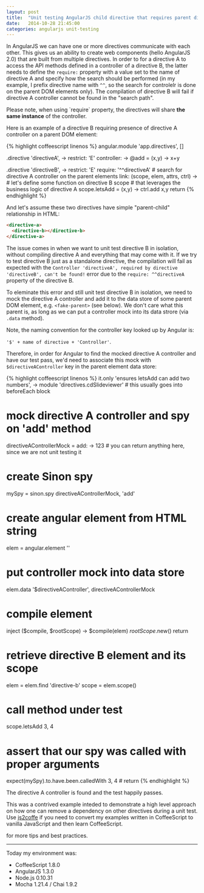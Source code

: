 ```yaml
---
layout: post
title:  "Unit testing AngularJS child directive that requires parent directive"
date:   2014-10-28 21:45:00
categories: angularjs unit-testing
---
```


In AngularJS we can have one or more directives communicate with each other. This
gives us an ability to create web components (hello AngularJS 2.0) that are built
from multiple directives. In order to for a directive A to access the API methods
defined in a controller of a directive B, the latter needs to define the `require:`
property with a value set to the name of directive A and specify how the search
should be performed (in my example, I prefix directive name with `^^`, so the
search for controlelr is done on the parent DOM elements only). The compilation
of directive B will fail if directive A controller cannot be found in the "search path".

<!--more-->

<div class="alert alert-warning">
<i class="fa fa-bell-o fa-2x"></i>
  Please note, when using `require` property, the directives will share
  <b>the same instance</b> of the controller.
</div>

Here is an example of a directive B requiring presence of directive A controller
on a parent DOM element:

{% highlight coffeescript linenos %}
angular.module 'app.directives', []

.directive 'directiveA', ->
  restrict: 'E'
  controller: ->
    @add = (x,y) ->
      x+y

.directive 'directiveB', ->
  restrict: 'E'
  require: '^^directiveA' # search for directive A controller on the parent elements
  link: (scope, elem, attrs, ctrl) ->
    # let's define some function on directive B scope
    # that leverages the business logic of directive A
    scope.letsAdd = (x,y) ->
      ctrl.add x,y
    return
{% endhighlight %}

And let's assume these two directives have simple "parent-child" relationship in HTML:

```html
<directive-a>
  <directive-b></directive-b>
</directive-a>
```

The issue comes in when we want to unit test directive B in isolation, without
compiling directive A and everything that may come with it.
If we try to test directive B just as a standalone directive, the compilation
will fail as expected with the
`Controller 'directiveA', required by directive 'directiveB', can't be found!`
error due to the `require: ^^directiveA` property of the directive B.

To eleminate this error and still unit test directive B in isolation,
we need to mock the directive A controller and add it
to the data store of some parent DOM element, e.g. `<fake-parent>` (see below).
We don't care what this parent is, as long as we can put a controller mock into
its data strore (via `.data` method).

Note, the naming convention for the controller key looked up by Angular is:

`'$' + name of directive + 'Controller'`.

Therefore, in order for Angular to find the mocked directive A controller
and have our test pass, we'd need to associate this mock
with `$directiveAController` key in the parent element data store:

{% highlight coffeescript linenos %}
it.only 'ensures letsAdd can add two numbers', ->
  module 'directives.cdSlideviewer' # this usually goes into beforeEach block

  # mock directive A controller and spy on 'add' method
  directiveAControllerMock =
    add: ->
      123 # you can return anything here, since we are not unit testing it

  # create Sinon spy
  mySpy = sinon.spy directiveAControllerMock, 'add'

  # create angular element from HTML string
  elem = angular.element '<fake-parent><directive-b><directive-b></fake-parent>'

  # put controller mock into <fake-parent> data store
  elem.data '$directiveAController', directiveAControllerMock

  # compile element
  inject ($compile, $rootScope) ->
    $compile(elem) $rootScope.$new()
    return

  # retrieve directive B element and its scope
  elem = elem.find 'directive-b'
  scope = elem.scope()

  # call method under test
  scope.letsAdd 3, 4

  # assert that our spy was called with proper arguments
  expect(mySpy).to.have.been.calledWith 3, 4 #
  return
{% endhighlight %}

The directive A controller is found and the test happily passes. <i class="fa fa-smile-o fa-lg" style="color:green"> </i>

This was a contrived example inteded to demonstrate a high level approach on
how one can remove a dependency on other directives during a unit test. Use
[js2coffe](http://js2coffee.org/) if you need to convert my examples written in
CoffeeScript to vanilla JavaScript and then learn CoffeeScript.</p>

<a class="twitter-follow-button"
  href="https://twitter.com/demisx1"
  data-show-count="false"
  data-lang="en"
  data-size="large">
</a> for more tips and best practices.

___

Today my environment was:

- CoffeeScript 1.8.0
- AngularJS 1.3.0
- Node.js 0.10.31
- Mocha 1.21.4 / Chai 1.9.2

